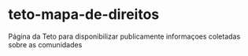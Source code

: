 # teto-mapa-de-direitos
Página da Teto para disponibilizar publicamente informaçoes coletadas sobre as comunidades
